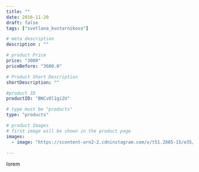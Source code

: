 ```yaml
---
title: ""
date: 2016-11-20
draft: false
tags: ["svetlana_kustarnikova"]

# meta description
description : ""

# product Price
price: "3000"
priceBefore: "3600.0"

# Product Short Description
shortDescription: ""

#product ID
productID: "BNCvOl1gi2U"

# type must be "products"
type: "products"

# product Images
# first image will be shown in the product page
images:
  - image: "https://scontent-arn2-2.cdninstagram.com/v/t51.2885-15/e35/15034927_200316420374333_9114370487051354112_n.jpg?se=7&tp=1&_nc_ht=scontent-arn2-2.cdninstagram.com&_nc_cat=105&_nc_ohc=5LGXfx0J-bgAX-XXOTL&ccb=7-4&oh=884b94ffe7b804c876f8a9f43c4df572&oe=6084AA75&ig_cache_key=MTM4Nzg3OTM0NjA2ODQwMTU1Ng%3D%3D.2-ccb7-4"

---
```

lorem
